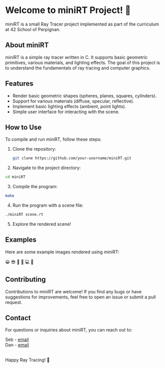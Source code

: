 # Welcome to miniRT Project! 👋

miniRT is a small Ray Tracer project implemented as part of the curriculum at 42 School of Perpignan. 

## About miniRT

miniRT is a simple ray tracer written in C. It supports basic geometric primitives, various materials, and lighting effects. The goal of this project is to understand the fundamentals of ray tracing and computer graphics.

## Features

- Render basic geometric shapes (spheres, planes, squares, cylinders).
- Support for various materials (diffuse, specular, reflective).
- Implement basic lighting effects (ambient, point lights).
- Simple user interface for interacting with the scene.

## How to Use

To compile and run miniRT, follow these steps:

1. Clone the repository:
   ```bash
   git clone https://github.com/your-username/miniRT.git
   ```
2. Navigate to the project directory:
```bash
cd miniRT
```
3. Compile the program:
```bash
make
```
4. Run the program with a scene file:
```bash
./miniRT scene.rt
```
5. Explore the rendered scene!
 ## Examples
Here are some example images rendered using miniRT:

😀 😎 🚀 🌟 💻 🎉

## Contributing
Contributions to miniRT are welcome! If you find any bugs or have suggestions for improvements, feel free to open an issue or submit a pull request.

## Contact
For questions or inquiries about miniRT, you can reach out to:<br>

Seb - [email](svidot@student.42perpignan.fr)<br>
Dan - [email](dsylvain@student.42perpignan.fr)<br><br>

Happy Ray Tracing! 🚀

